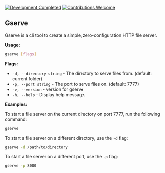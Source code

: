 [![Development Completed](https://img.shields.io/badge/Development%20Status-Completed-brightgreen.svg)](https://github.com/ajthr/gserve)
[![Contributions Welcome](https://img.shields.io/badge/Contributions-Welcome-brightgreen.svg)](https://github.com/ajthr/gserve)

## Gserve

Gserve is a cli tool to create a simple, zero-configuration HTTP file server.

**Usage:**

```sh
gserve [flags]
```

**Flags:**

* `-d, --directory string` - The directory to serve files from. (default: current folder)
* `-p, --port string` - The port to serve files on. (default: 7777)
* `-v, --version` - version for gserve
* `-h, --help` - Display help message.

**Examples:**

To start a file server on the current directory on port 7777, run the following command:

```sh
gserve
```

To start a file server on a different directory, use the `-d` flag:

```sh
gserve -d /path/to/directory
```

To start a file server on a different port, use the `-p` flag:

```sh
gserve -p 8080
```
